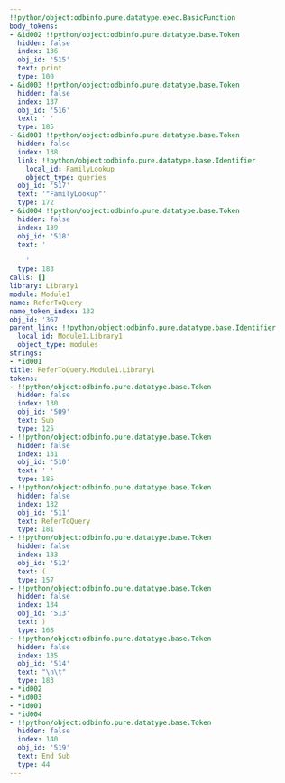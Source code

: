 ```yaml
---
!!python/object:odbinfo.pure.datatype.exec.BasicFunction
body_tokens:
- &id002 !!python/object:odbinfo.pure.datatype.base.Token
  hidden: false
  index: 136
  obj_id: '515'
  text: print
  type: 100
- &id003 !!python/object:odbinfo.pure.datatype.base.Token
  hidden: false
  index: 137
  obj_id: '516'
  text: ' '
  type: 185
- &id001 !!python/object:odbinfo.pure.datatype.base.Token
  hidden: false
  index: 138
  link: !!python/object:odbinfo.pure.datatype.base.Identifier
    local_id: FamilyLookup
    object_type: queries
  obj_id: '517'
  text: '"FamilyLookup"'
  type: 172
- &id004 !!python/object:odbinfo.pure.datatype.base.Token
  hidden: false
  index: 139
  obj_id: '518'
  text: '

    '
  type: 183
calls: []
library: Library1
module: Module1
name: ReferToQuery
name_token_index: 132
obj_id: '367'
parent_link: !!python/object:odbinfo.pure.datatype.base.Identifier
  local_id: Module1.Library1
  object_type: modules
strings:
- *id001
title: ReferToQuery.Module1.Library1
tokens:
- !!python/object:odbinfo.pure.datatype.base.Token
  hidden: false
  index: 130
  obj_id: '509'
  text: Sub
  type: 125
- !!python/object:odbinfo.pure.datatype.base.Token
  hidden: false
  index: 131
  obj_id: '510'
  text: ' '
  type: 185
- !!python/object:odbinfo.pure.datatype.base.Token
  hidden: false
  index: 132
  obj_id: '511'
  text: ReferToQuery
  type: 181
- !!python/object:odbinfo.pure.datatype.base.Token
  hidden: false
  index: 133
  obj_id: '512'
  text: (
  type: 157
- !!python/object:odbinfo.pure.datatype.base.Token
  hidden: false
  index: 134
  obj_id: '513'
  text: )
  type: 168
- !!python/object:odbinfo.pure.datatype.base.Token
  hidden: false
  index: 135
  obj_id: '514'
  text: "\n\t"
  type: 183
- *id002
- *id003
- *id001
- *id004
- !!python/object:odbinfo.pure.datatype.base.Token
  hidden: false
  index: 140
  obj_id: '519'
  text: End Sub
  type: 44
---
```

